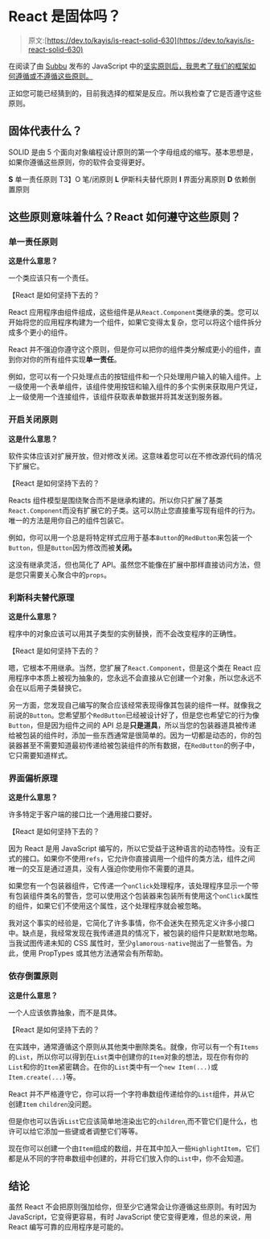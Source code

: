 # React 是固体吗？

> 原文:[https://dev.to/kayis/is-react-solid-630](https://dev.to/kayis/is-react-solid-630)

在阅读了由 [Subbu](https://dev.to/subbramanil) 发布的 JavaScript 中的[坚实原则后，我思考了我们的框架如何遵循或不遵循这些原则。](https://dev.to/subbramanil/solid-principle-in-javacript-9eh)

正如您可能已经猜到的，目前我选择的框架是反应。所以我检查了它是否遵守这些原则。

## 固体代表什么？

SOLID 是由 5 个面向对象编程设计原则的第一个字母组成的缩写。基本思想是，如果你遵循这些原则，你的软件会变得更好。

**S** 单一责任原则
T3】O 笔/闭原则
**L** 伊斯科夫替代原则
**I** 界面分离原则
**D** 依赖倒置原则

## 这些原则意味着什么？React 如何遵守这些原则？

### 单一责任原则

**这是什么意思？**

一个类应该只有一个责任。

【React 是如何坚持下去的？

React 应用程序由组件组成，这些组件是从`React.Component`类继承的类。您可以开始将您的应用程序构建为一个组件，如果它变得太复杂，您可以将这个组件拆分成多个更小的组件。

React 并不强迫你遵守这个原则，但是你可以把你的组件类分解成更小的组件，直到你对你的所有组件实现**单一责任**。

例如，您可以有一个只处理点击的按钮组件和一个只处理用户输入的输入组件。上一级使用一个表单组件，该组件使用按钮和输入组件的多个实例来获取用户凭证，上一级使用一个连接组件，该组件获取表单数据并将其发送到服务器。

### 开启关闭原则

**这是什么意思？**

软件实体应该对扩展开放，但对修改关闭。这意味着您可以在不修改源代码的情况下扩展它。

【React 是如何坚持下去的？

Reacts 组件模型是围绕聚合而不是继承构建的。所以你只扩展了基类`React.Component`而没有扩展它的子类。这可以防止您直接重写现有组件的行为。唯一的方法是用你自己的组件包装它。

例如，你可以用一个总是将特定样式应用于基本`Button`的`RedButton`来包装一个`Button`，但是`Button`因为修改而被**关闭。**

这没有继承灵活，但也简化了 API。虽然您不能像在扩展中那样直接访问方法，但是您只需要关心聚合中的`props`。

### 利斯科夫替代原理

**这是什么意思？**

程序中的对象应该可以用其子类型的实例替换，而不会改变程序的正确性。

【React 是如何坚持下去的？

嗯，它根本不用继承。当然，您扩展了`React.Component`，但是这个类在 React 应用程序中本质上被视为抽象的，您永远不会直接从它创建一个对象，所以您永远不会在以后用子类替换它。

另一方面，您发现自己编写的聚合应该经常表现得像其包装的组件一样。就像我之前说的`Button`。您希望那个`RedButton`已经被设计好了，但是您也希望它的行为像`Button`，但是因为组件之间的 API 总是**只是道具**，所以当您的包装器道具被传递给被包装的组件时，添加一些东西通常是很简单的。因为一切都是动态的，你的包装器甚至不需要知道最初传递给被包装组件的所有数据，在`RedButton`的例子中，它只需要知道样式。

### 界面偏析原理

**这是什么意思？**

许多特定于客户端的接口比一个通用接口要好。

【React 是如何坚持下去的？

因为 React 是用 JavaScript 编写的，所以它受益于这种语言的动态特性。没有正式的接口。如果你不使用`refs`，它允许你直接调用一个组件的类方法，组件之间唯一的交互是通过道具，没有人强迫你使用你不需要的道具。

如果您有一个包装器组件，它传递一个`onClick`处理程序，该处理程序显示一个带有包装组件类名的警告，您可以使用这个包装器来包装所有使用这个`onClick`属性的组件，如果它们不使用这个属性，这个处理程序就会被忽略。

我对这个事实的经验是，它简化了许多事情，你不会迷失在预先定义许多小接口中。缺点是，我经常发现在我传递道具的情况下，被包装的组件只是默默地忽略。当我试图传递未知的 CSS 属性时，至少`glamorous-native`抛出了一些警告。为此，使用 PropTypes 或其他方法通常会有所帮助。

### 依存倒置原则

**这是什么意思？**

一个人应该依靠抽象，而不是具体。

【React 是如何坚持下去的？

在实践中，通常遵循这个原则从其他类中删除类名。就像，你可以有一个有`Items`的`List`，所以你可以得到在`List`类中创建你的`Item`对象的想法，现在你有你的`List`和你的`Item`紧密耦合。在你的`List`类中有一个`new Item(...)`或`Item.create(...)`等。

React 并不严格遵守它，你可以将一个字符串数组传递给你的`List`组件，并从它创建`Item` `children`没问题。

但是你也可以告诉`List`它应该简单地渲染出它的`children`,而不管它们是什么，也许可以给它添加一些键或者调整它们等等。

现在你可以创建一个由`Item`组成的数组，并在其中加入一些`HighlightItem`，它们都是从不同的字符串数组中创建的，并将它们放入你的`List`中，你不会知道。

## 结论

虽然 React 不会把原则强加给你，但至少它通常会让你遵循这些原则。有时因为 JavaScript，它变得更容易，有时 JavaScript 使它变得更难，但总的来说，用 React 编写可靠的应用程序是可能的。